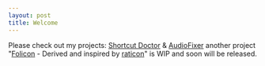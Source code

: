 ```yaml
---
layout: post
title: Welcome 
---
```


Please check out my projects: [Shortcut Doctor](../../../../ShortcutDoc "ShortcutDoc") & [AudioFixer](../../../../AudioFixer)
another project "[Folicon](../../../../FoliCon) - Derived and inspired by [raticon](https://github.com/Jamedjo/Raticon)" is WIP and soon will be released.
